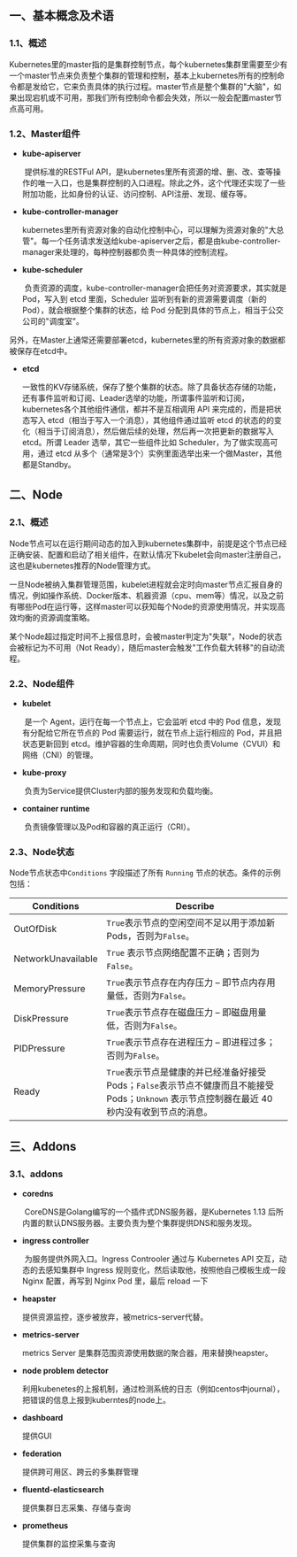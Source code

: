 ## 一、基本概念及术语

### 1.1、概述

​	   Kubernetes里的master指的是集群控制节点，每个kubernetes集群里需要至少有一个master节点来负责整个集群的管理和控制，基本上kubernetes所有的控制命令都是发给它，它来负责具体的执行过程。master节点是整个集群的"大脑"，如果出现宕机或不可用，那我们所有控制命令都会失效，所以一般会配置master节点高可用。



### 1.2、Master组件

- **kube-apiserver**

  ​		提供标准的RESTFul API，是kubernetes里所有资源的增、删、改、查等操作的唯一入口，也是集群控制的入口进程。除此之外，这个代理还实现了一些附加功能，比如身份的认证、访问控制、API注册、发现、缓存等。

- **kube-controller-manager**

  ​		kubernetes里所有资源对象的自动化控制中心，可以理解为资源对象的"大总管"。每一个任务请求发送给kube-apiserver之后，都是由kube-controller-manager来处理的，每种控制器都负责一种具体的控制流程。

- **kube-scheduler**

  ​		负责资源的调度，kube-controller-manager会把任务对资源要求，其实就是 Pod，写入到 etcd 里面，Scheduler 监听到有新的资源需要调度（新的 Pod），就会根据整个集群的状态，给 Pod 分配到具体的节点上，相当于公交公司的"调度室"。



​		另外，在Master上通常还需要部署etcd，kubernetes里的所有资源对象的数据都被保存在etcd中。

- **etcd**

  ​		一致性的KV存储系统，保存了整个集群的状态。除了具备状态存储的功能，还有事件监听和订阅、Leader选举的功能，所谓事件监听和订阅，kubernetes各个其他组件通信，都并不是互相调用 API 来完成的，而是把状态写入 etcd（相当于写入一个消息），其他组件通过监听 etcd 的状态的的变化（相当于订阅消息），然后做后续的处理，然后再一次把更新的数据写入 etcd。所谓 Leader 选举，其它一些组件比如 Scheduler，为了做实现高可用，通过 etcd 从多个（通常是3个）实例里面选举出来一个做Master，其他都是Standby。



## 二、Node

### 2.1、概述

​		Node节点可以在运行期间动态的加入到kubernetes集群中，前提是这个节点已经正确安装、配置和启动了相关组件，在默认情况下kubelet会向master注册自己，这也是kubernetes推荐的Node管理方式。

​		一旦Node被纳入集群管理范围，kubelet进程就会定时向master节点汇报自身的情况，例如操作系统、Docker版本、机器资源（cpu、mem等）情况，以及之前有哪些Pod在运行等，这样master可以获知每个Node的资源使用情况，并实现高效均衡的资源调度策略。

​		某个Node超过指定时间不上报信息时，会被master判定为"失联"，Node的状态会被标记为不可用（Not Ready），随后master会触发"工作负载大转移"的自动流程。



### 2.2、Node组件

- **kubelet**

  ​		是一个 Agent，运行在每一个节点上，它会监听 etcd 中的 Pod 信息，发现有分配给它所在节点的 Pod 需要运行，就在节点上运行相应的 Pod，并且把状态更新回到 etcd。维护容器的生命周期，同时也负责Volume（CVUI）和网络（CNI）的管理。

- **kube-proxy**

  ​		负责为Service提供Cluster内部的服务发现和负载均衡。

- **container runtime**

  ​		负责镜像管理以及Pod和容器的真正运行（CRI）。



### 2.3、Node状态

Node节点状态中`Conditions` 字段描述了所有 `Running` 节点的状态。条件的示例包括：

| Conditions         | Describe                                                     |
| ------------------ | ------------------------------------------------------------ |
| OutOfDisk          | `True`表示节点的空闲空间不足以用于添加新Pods，否则为`False`。 |
| NetworkUnavailable | `True` 表示节点网络配置不正确；否则为`False`。               |
| MemoryPressure     | `True`表示节点存在内存压力 – 即节点内存用量低，否则为`False`。 |
| DiskPressure       | `True`表示节点存在磁盘压力 – 即磁盘用量低，否则为`False`。   |
| PIDPressure        | `True`表示节点存在进程压力 – 即进程过多；否则为`False`。     |
| Ready              | `True`表示节点是健康的并已经准备好接受 Pods；`False`表示节点不健康而且不能接受 Pods；`Unknown` 表示节点控制器在最近 40 秒内没有收到节点的消息。 |



## 三、Addons

### 3.1、addons

- **coredns**

  ​		CoreDNS是Golang编写的一个插件式DNS服务器，是Kubernetes 1.13 后所内置的默认DNS服务器。主要负责为整个集群提供DNS和服务发现。

- **ingress controller**

  ​		为服务提供外网入口。Ingress Controoler 通过与 Kubernetes API 交互，动态的去感知集群中 Ingress 规则变化，然后读取他，按照他自己模板生成一段 Nginx 配置，再写到 Nginx Pod 里，最后 reload 一下

- **heapster**

  提供资源监控，逐步被放弃，被metrics-server代替。

- **metrics-server**

  metrics Server 是集群范围资源使用数据的聚合器，用来替换heapster。

- **node problem detector**

  利用kubenetes的上报机制，通过检测系统的日志（例如centos中journal），把错误的信息上报到kuberntes的node上。

- **dashboard**

  提供GUI

- **federation**

  提供跨可用区、跨云的多集群管理

- **fluentd-elasticsearch**

  提供集群日志采集、存储与查询

- **prometheus**

  提供集群的监控采集与查询

